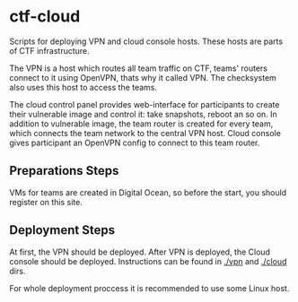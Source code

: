 # ctf-cloud
Scripts for deploying VPN and cloud console hosts. These hosts are parts of CTF infrastructure.

The VPN is a host which routes all team traffic on CTF, teams' routers connect to it using OpenVPN, thats why it called VPN. The checksystem also uses this host to access the teams.

The cloud control panel provides web-interface for participants to create their vulnerable image and control it: take snapshots, reboot an so on. In addition to vulnerable image, the team router is created for every team, which connects the team network to the central VPN host. Cloud console gives participant an OpenVPN config to connect to this team router.


## Preparations Steps ##

VMs for teams are created in Digital Ocean, so before the start, you should register on this site.

## Deployment Steps ##

At first, the VPN should be deployed. After VPN is deployed, the Cloud console should be deployed. Instructions can be found in [./vpn](./vpn) and [./cloud](./cloud) dirs.

For whole deployment proccess it is recommended to use some Linux host.
